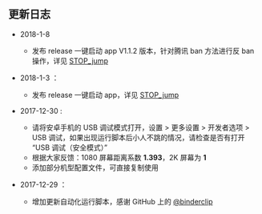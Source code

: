 ## 更新日志
- 2018-1-8
  - 发布 release 一键启动 app V1.1.2 版本，针对腾讯 ban 方法进行反 ban 操作，详见 [STOP_jump](https://github.com/MySuperWorld/wechat_jump_game/releases)

- 2018-1-3 ：
  - 发布 release 一键启动 app，详见 [STOP_jump](https://github.com/MySuperWorld/wechat_jump_game/releases)

- 2017-12-30 :
  - 请将安卓手机的 USB 调试模式打开，设置 > 更多设置 > 开发者选项 > USB 调试，如果出现运行脚本后小人不跳的情况，请检查是否有打开 “USB 调试（安全模式）”
  - 根据大家反馈：1080 屏幕距离系数 **1.393**，2K 屏幕为 **1**
  - 添加部分机型配置文件，可直接复制使用

- 2017-12-29 ：
  - 增加更新自动化运行脚本，感谢 GitHub 上的 [@binderclip](https://github.com/binderclip)
